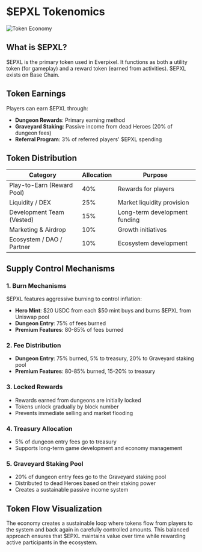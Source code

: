 # $EPXL Tokenomics

![Token Economy](https://placeholder.com/wp-content/uploads/2018/10/placeholder.png)

## What is $EPXL?

$EPXL is the primary token used in Everpixel. It functions as both a utility token (for gameplay) and a reward token (earned from activities). $EPXL exists on Base Chain.

## Token Earnings

Players can earn $EPXL through:
- **Dungeon Rewards**: Primary earning method
- **Graveyard Staking**: Passive income from dead Heroes (20% of dungeon fees)
- **Referral Program**: 3% of referred players' $EPXL spending

## Token Distribution

| Category | Allocation | Purpose |
|----------|------------|---------|
| Play-to-Earn (Reward Pool) | 40% | Rewards for players |
| Liquidity / DEX | 25% | Market liquidity provision |
| Development Team (Vested) | 15% | Long-term development funding |
| Marketing & Airdrop | 10% | Growth initiatives |
| Ecosystem / DAO / Partner | 10% | Ecosystem development |

## Supply Control Mechanisms

### 1. Burn Mechanisms

$EPXL features aggressive burning to control inflation:
- **Hero Mint**: $20 USDC from each $50 mint buys and burns $EPXL from Uniswap pool
- **Dungeon Entry**: 75% of fees burned
- **Premium Features**: 80-85% of fees burned

### 2. Fee Distribution

- **Dungeon Entry**: 75% burned, 5% to treasury, 20% to Graveyard staking pool
- **Premium Features**: 80-85% burned, 15-20% to treasury

### 3. Locked Rewards

- Rewards earned from dungeons are initially locked
- Tokens unlock gradually by block number
- Prevents immediate selling and market flooding

### 4. Treasury Allocation

- 5% of dungeon entry fees go to treasury
- Supports long-term game development and economy management

### 5. Graveyard Staking Pool

- 20% of dungeon entry fees go to the Graveyard staking pool
- Distributed to dead Heroes based on their staking power
- Creates a sustainable passive income system

## Token Flow Visualization

The economy creates a sustainable loop where tokens flow from players to the system and back again in carefully controlled amounts. This balanced approach ensures that $EPXL maintains value over time while rewarding active participants in the ecosystem.